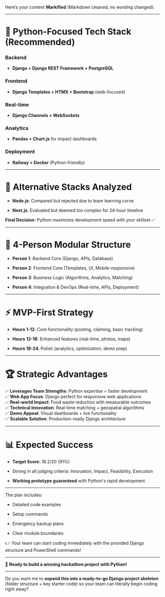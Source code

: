 Here’s your content **Markified** (Markdown cleaned, no wording changed):

***

# 🐍 Python-Focused Tech Stack (Recommended)

### Backend

-   **Django + Django REST Framework + PostgreSQL**
    

### Frontend

-   **Django Templates + HTMX + Bootstrap** (web-focused)
    

### Real-time

-   **Django Channels + WebSockets**
    

### Analytics

-   **Pandas + Chart.js** for impact dashboards
    

### Deployment

-   **Railway + Docker** (Python-friendly)
    

***

# 🔄 Alternative Stacks Analyzed

-   **Node.js**: Compared but rejected due to team learning curve
    
-   **Next.js**: Evaluated but deemed too complex for 24-hour timeline
    

**Final Decision**: Python maximizes development speed with your skillset ✅

***

# 👥 4-Person Modular Structure

-   **Person 1**: Backend Core (Django, APIs, Database)
    
-   **Person 2**: Frontend Core (Templates, UI, Mobile-responsive)
    
-   **Person 3**: Business Logic (Algorithms, Analytics, Matching)
    
-   **Person 4**: Integration & DevOps (Real-time, APIs, Deployment)
    

***

# ⚡ MVP-First Strategy

-   **Hours 1-12**: Core functionality (posting, claiming, basic tracking)
    
-   **Hours 12-18**: Enhanced features (real-time, photos, maps)
    
-   **Hours 18-24**: Polish (analytics, optimization, demo prep)
    

***

# 🏆 Strategic Advantages

✅ **Leverages Team Strengths**: Python expertise = faster development  
✅ **Web App Focus**: Django perfect for responsive web applications  
✅ **Real-world Impact**: Food waste reduction with measurable outcomes  
✅ **Technical Innovation**: Real-time matching + geospatial algorithms  
✅ **Demo Appeal**: Visual dashboards + live functionality  
✅ **Scalable Solution**: Production-ready Django architecture

***

# 📊 Expected Success

-   **Target Score**: 18.2/20 (91%)
    
-   Strong in all judging criteria: Innovation, Impact, Feasibility, Execution
    
-   **Working prototype guaranteed** with Python's rapid development
    

***

The plan includes:

-   Detailed code examples
    
-   Setup commands
    
-   Emergency backup plans
    
-   Clear module boundaries
    

👉 Your team can start coding immediately with the provided Django structure and PowerShell commands!

***

🚀 **Ready to build a winning hackathon project with Python!**

***

Do you want me to **expand this into a ready-to-go Django project skeleton** (folder structure + key starter code) so your team can literally begin coding right away?